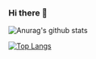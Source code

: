 ### Hi there 👋
![Anurag's github stats](https://github-readme-stats.vercel.app/api?username=mykytabashenko&show_icons=true&theme=radical)<br/>

[![Top Langs](https://github-readme-stats.vercel.app/api/top-langs/?username=mykytabashenko&show_icons=true&theme=radical)](https://github.com/anuraghazra/github-readme-stats)
